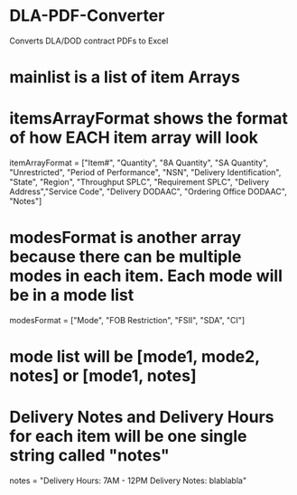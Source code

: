 # DLA-PDF-Converter
Converts DLA/DOD contract PDFs to Excel


# mainlist is a list of item Arrays

# itemsArrayFormat shows the format of how EACH item array will look
itemArrayFormat = ["Item#", "Quantity", "8A Quantity", "SA Quantity", "Unrestricted", "Period of Performance",
"NSN", "Delivery Identification", "State", "Region", "Throughput SPLC", "Requirement SPLC",
"Delivery Address","Service Code", "Delivery DODAAC", "Ordering Office DODAAC", "Notes"]


# modesFormat is another array because there can be multiple modes in each item. Each mode will be in a mode list
modesFormat = ["Mode", "FOB Restriction", "FSII", "SDA", "CI"]

# mode list will be [mode1, mode2, notes] or [mode1, notes]

# Delivery Notes and Delivery Hours for each item will be one single string called "notes"
notes = "Delivery Hours: 7AM - 12PM Delivery Notes: blablabla"

